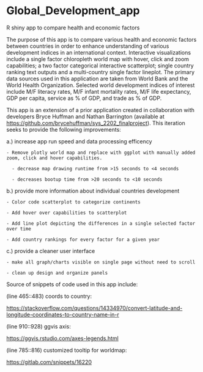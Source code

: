 # Global_Development_app
R shiny app to compare health and economic factors 

The purpose of this app is to compare various health and economic factors between countries in order to 
enhance understanding of various development indices in an international context. Interactive visualizations include a 
single factor chloropleth world map with hover, click and zoom capabilities; a two factor categorical interactive 
scatterplot; single country ranking text outputs and a multi-country single factor lineplot. The primary data sources 
used in this application are taken from World Bank and the World Health Organization. Selected world development indices of 
interest include M/F literacy rates, M/F infant mortality rates, M/F life expectancy, GDP per capita, service as % of GDP, and 
trade as % of GDP. 

This app is an extension of a prior application created in collaboration with developers Bryce Huffman and Nathan Barrington 
(available at https://github.com/brycehuffman/sys_2202_finalproject). 
This iteration seeks to provide the following improvements:

a.) increase app run speed and data processing efficency

    - Remove plotly world map and replace with ggplot with manually added zoom, click and hover capabilities.
    
      - decrease map drawing runtime from >15 seconds to <4 seconds  
      
      - decreases bootup time from >20 seconds to <10 seconds 
      
b.) provide more information about individual countries development 

    - Color code scatterplot to categorize continents
    
    - Add hover over capabilities to scatterplot 
    
    - Add line plot depicting the differences in a single selected factor over time 
    
    - Add country rankings for every factor for a given year 
    
c.) provide a cleaner user interface

    - make all graph/charts visible on single page without need to scroll
    
    - clean up design and organize panels

Source of snippets of code used in this app include:

(line 465::483) coords to country: 

  https://stackoverflow.com/questions/14334970/convert-latitude-and-longitude-coordinates-to-country-name-in-r
  
(line 910::928) ggvis axis: 

  https://ggvis.rstudio.com/axes-legends.html
  
(line 785::816) customized tooltip for worldmap: 

  https://gitlab.com/snippets/16220
